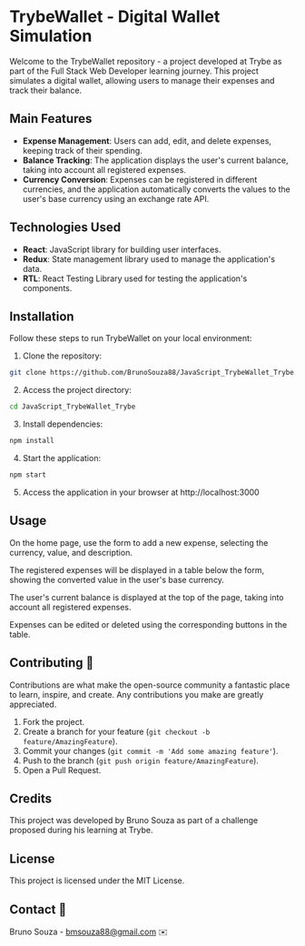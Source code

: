 # TrybeWallet - Digital Wallet Simulation

Welcome to the TrybeWallet repository - a project developed at Trybe as part of the Full Stack Web Developer learning journey. This project simulates a digital wallet, allowing users to manage their expenses and track their balance.

## Main Features

- **Expense Management**: Users can add, edit, and delete expenses, keeping track of their spending.
- **Balance Tracking**: The application displays the user's current balance, taking into account all registered expenses.
- **Currency Conversion**: Expenses can be registered in different currencies, and the application automatically converts the values to the user's base currency using an exchange rate API.

## Technologies Used

- **React**: JavaScript library for building user interfaces.
- **Redux**: State management library used to manage the application's data.
- **RTL**: React Testing Library used for testing the application's components.

## Installation

Follow these steps to run TrybeWallet on your local environment:

1. Clone the repository:
```bash
git clone https://github.com/BrunoSouza88/JavaScript_TrybeWallet_Trybe.git
```
2. Access the project directory:
```bash
cd JavaScript_TrybeWallet_Trybe
```
3. Install dependencies:
```bash
npm install
```
4. Start the application:
```bash
npm start
```
5. Access the application in your browser at http://localhost:3000

## Usage

On the home page, use the form to add a new expense, selecting the currency, value, and description.

The registered expenses will be displayed in a table below the form, showing the converted value in the user's base currency.

The user's current balance is displayed at the top of the page, taking into account all registered expenses.

Expenses can be edited or deleted using the corresponding buttons in the table.

## Contributing 🤝

Contributions are what make the open-source community a fantastic place to learn, inspire, and create. Any contributions you make are greatly appreciated.

1. Fork the project.
2. Create a branch for your feature (`git checkout -b feature/AmazingFeature`).
3. Commit your changes (`git commit -m 'Add some amazing feature'`).
4. Push to the branch (`git push origin feature/AmazingFeature`).
5. Open a Pull Request.

## Credits

This project was developed by Bruno Souza as part of a challenge proposed during his learning at Trybe.

## License

This project is licensed under the MIT License.

## Contact 📧

<p>Bruno Souza - <a href="mailto:bmsouza88@gmail.com">bmsouza88@gmail.com</a> ✉️</p>
